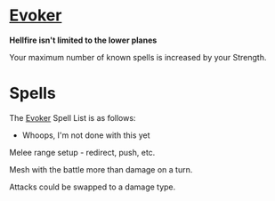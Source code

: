 # [Evoker](Evoker.md)
**Hellfire isn't limited to the lower planes**

Your maximum number of known spells is increased by your Strength.

# Spells
The [Evoker](Evoker.md) Spell List is as follows:

- Whoops, I'm not done with this yet


Melee range setup - redirect, push, etc.

Mesh with the battle more than damage on a turn.

Attacks could be swapped to a damage type.